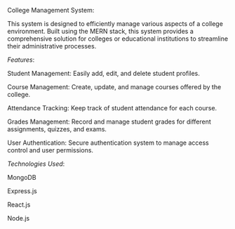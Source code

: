 College Management System:

This system is designed to efficiently manage various aspects of a college environment. Built using the MERN stack, this system provides a comprehensive solution for colleges or educational institutions to streamline their administrative processes.

*Features*:

Student Management: Easily add, edit, and delete student profiles.

Course Management: Create, update, and manage courses offered by the college.

Attendance Tracking: Keep track of student attendance for each course.

Grades Management: Record and manage student grades for different assignments, quizzes, and exams.

User Authentication: Secure authentication system to manage access control and user permissions.

*Technologies Used*:

MongoDB 

Express.js

React.js

Node.js
